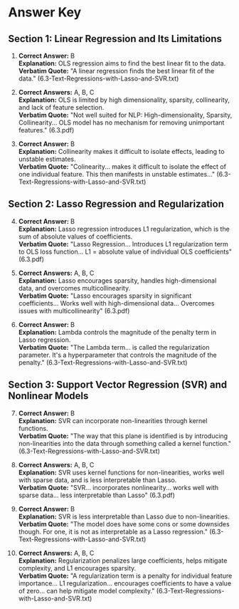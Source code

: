 # Answer Key

## Section 1: Linear Regression and Its Limitations

1. **Correct Answer:** B  
**Explanation:** OLS regression aims to find the best linear fit to the data.  
**Verbatim Quote:** "A linear regression finds the best linear fit of the data." (6.3-Text-Regressions-with-Lasso-and-SVR.txt)

2. **Correct Answers:** A, B, C  
**Explanation:** OLS is limited by high dimensionality, sparsity, collinearity, and lack of feature selection.  
**Verbatim Quote:** "Not well suited for NLP: High-dimensionality, Sparsity, Collinearity... OLS model has no mechanism for removing unimportant features." (6.3.pdf)

3. **Correct Answer:** B  
**Explanation:** Collinearity makes it difficult to isolate effects, leading to unstable estimates.  
**Verbatim Quote:** "Colinearity... makes it difficult to isolate the effect of one individual feature. This then manifests in unstable estimates..." (6.3-Text-Regressions-with-Lasso-and-SVR.txt)

## Section 2: Lasso Regression and Regularization

4. **Correct Answer:** B  
**Explanation:** Lasso regression introduces L1 regularization, which is the sum of absolute values of coefficients.  
**Verbatim Quote:** "Lasso Regression... Introduces L1 regularization term to OLS loss function... L1 = absolute value of individual OLS coefficients" (6.3.pdf)

5. **Correct Answers:** A, B, C  
**Explanation:** Lasso encourages sparsity, handles high-dimensional data, and overcomes multicollinearity.  
**Verbatim Quote:** "Lasso encourages sparsity in significant coefficients... Works well with high-dimensional data... Overcomes issues with multicollinearity" (6.3.pdf)

6. **Correct Answer:** B  
**Explanation:** Lambda controls the magnitude of the penalty term in Lasso regression.  
**Verbatim Quote:** "The Lambda term... is called the regularization parameter. It's a hyperparameter that controls the magnitude of the penalty." (6.3-Text-Regressions-with-Lasso-and-SVR.txt)

## Section 3: Support Vector Regression (SVR) and Nonlinear Models

7. **Correct Answer:** B  
**Explanation:** SVR can incorporate non-linearities through kernel functions.  
**Verbatim Quote:** "The way that this plane is identified is by introducing non-linearities into the data through something called a kernel function." (6.3-Text-Regressions-with-Lasso-and-SVR.txt)

8. **Correct Answers:** A, B, C  
**Explanation:** SVR uses kernel functions for non-linearities, works well with sparse data, and is less interpretable than Lasso.  
**Verbatim Quote:** "SVR... incorporates nonlinearity... works well with sparse data... less interpretable than Lasso" (6.3.pdf)

9. **Correct Answer:** B  
**Explanation:** SVR is less interpretable than Lasso due to non-linearities.  
**Verbatim Quote:** "The model does have some cons or some downsides though. For one, it is not as interpretable as a Lasso regression." (6.3-Text-Regressions-with-Lasso-and-SVR.txt)

10. **Correct Answers:** A, B, C  
**Explanation:** Regularization penalizes large coefficients, helps mitigate complexity, and L1 encourages sparsity.  
**Verbatim Quote:** "A regularization term is a penalty for individual feature importance... L1 regularization... encourages coefficients to have a value of zero... can help mitigate model complexity." (6.3-Text-Regressions-with-Lasso-and-SVR.txt)

